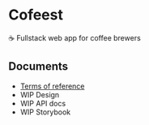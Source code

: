 # Cofeest
☕ Fullstack web app for coffee brewers

## Documents
- [Terms of reference](./TOR.md)
- WIP Design
- WIP API docs
- WIP Storybook
